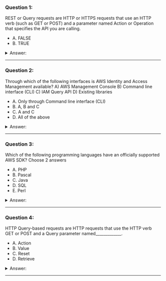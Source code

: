 ### Question 1:

REST or Query requests are HTTP or HTTPS requests that use an HTTP verb (such as GET or POST) and a parameter named Action or Operation that specifies the API you are calling.

- A. FALSE
- B. TRUE

<details><summary>Answer:</summary><p>
[B]

Categories:
[]

Explanation:

Question 1@http://jayendrapatil.com/aws-interaction-tools/

B: http://docs.aws.amazon.com/elasticloadbalancing/2012-06-01/APIReference/using-query-api.html

</p></details><hr>

### Question 2:

Through which of the following interfaces is AWS Identity and Access Management available? A) AWS Management Console B) Command line interface (CLI) C) IAM Query API D) Existing libraries

- A. Only through Command line interface (CLI)
- B. A, B and C
- C. A and C
- D. All of the above

<details><summary>Answer:</summary><p>
[D]

Categories:
[IAM]

Explanation:

Question 2@http://jayendrapatil.com/aws-interaction-tools/

</p></details><hr>

### Question 3:

Which of the following programming languages have an officially supported AWS SDK? Choose 2 answers

- A. PHP
- B. Pascal
- C. Java
- D. SQL
- E. Perl

<details><summary>Answer:</summary><p>
[A, C]

Categories:
[]

Explanation:

Question 3@http://jayendrapatil.com/aws-interaction-tools/

</p></details><hr>

### Question 4:

HTTP Query-based requests are HTTP requests that use the HTTP verb GET or POST and a Query parameter named_____________.

- A. Action
- B. Value
- C. Reset
- D. Retrieve

<details><summary>Answer:</summary><p>
[A]

Categories:
[]

Explanation:

Question 4@http://jayendrapatil.com/aws-interaction-tools/

</p></details><hr>

